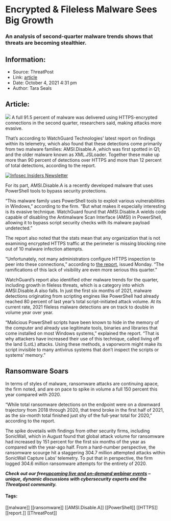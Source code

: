 # Encrypted & Fileless Malware Sees Big Growth
### An analysis of second-quarter malware trends shows that threats are becoming stealthier.

## Information:
+ Source: ThreatPost
+ Link: [article](https://kasperskycontenthub.com/threatpost-global/?p=175306)
+ Date: October 4, 2021  4:31 pm
+ Author: Tara Seals


## Article:
![](https://media.threatpost.com/wp-content/uploads/sites/103/2021/04/22151137/ransomware4-e1619118719157.png)
A full 91.5 percent of malware was delivered using HTTPS-encrypted connections in the second quarter, researchers said, making attacks more evasive.


That’s according to WatchGuard Technologies’ latest report on findings within its telemetry, which also found that these detections come primarily from two malware families: AMSI.Disable.A ,which was first spotted in Q1; and the older malware known as XML.JSLoader. Together these make up more than 90 percent of detections over HTTPS and more than 12 percent of total detections, according to the report.


[![Infosec Insiders Newsletter](https://media.threatpost.com/wp-content/uploads/sites/103/2021/07/10165815/infosec_insiders_in_article_promo.png)](https://threatpost.com/infosec-insider-subscription-page/?utm_source=ART&utm_medium=ART&utm_campaign=InfosecInsiders_Newsletter_Promo/)


For its part, AMSI.Disable.A is a recently developed malware that uses PowerShell tools to bypass security protections.


“This malware family uses PowerShell tools to exploit various vulnerabilities in Windows,” according to the firm. “But what makes it especially interesting is its evasive technique. WatchGuard found that AMSI.Disable.A wields code capable of disabling the Antimalware Scan Interface (AMSI) in PowerShell, allowing it to bypass script security checks with its malware payload undetected.”


The report also noted that the stats mean that any organization that is not examining encrypted HTTPS traffic at the perimeter is missing blocking nine out of 10 malware infection attempts.


“Unfortunately, not many administrators configure HTTPS inspection to peer into these connections,” according to [the report](https://www.watchguard.com/wgrd-resource-center/security-report-q2-2021), issued Monday. “The ramifications of this lack of visibility are even more serious this quarter.”


WatchGuard’s report also identified other malware trends for the quarter, including growth in fileless threats, which is a category into which AMSI.Disable.A also falls. In just the first six months of 2021, malware detections originating from scripting engines like PowerShell had already reached 80 percent of last year’s total script-initiated attack volume. At its current rate, 2021 fileless malware detections are on track to double in volume year over year.


“Malicious PowerShell scripts have been known to hide in the memory of the computer and already use legitimate tools, binaries and libraries that come installed on most Windows systems,” explained the report. “That is why attackers have increased their use of this technique, called living off the land (LotL) attacks. Using these methods, a vaporworm might make its script invisible to many antivirus systems that don’t inspect the scripts or systems’ memory.”


**Ransomware Soars**
--------------------


In terms of styles of malware, ransomware attacks are continuing apace, the firm noted, and are on pace to spike in volume a full 150 percent this year compared with 2020.


“While total ransomware detections on the endpoint were on a downward trajectory from 2018 through 2020, that trend broke in the first half of 2021, as the six-month total finished just shy of the full-year total for 2020,” according to the report.


The spike dovetails with findings from other security firms, including SonicWall, which in August found that global attack volume for ransomware had increased by 151 percent for the first six months of the year as compared with the year-ago half. From a hard-number perspective, the ransomware scourge hit a staggering 304.7 million attempted attacks within SonicWall Capture Labs’ telemetry. To put that in perspective, the firm logged 304.6 million ransomware attempts for the entirety of 2020.


***Check out our free***[***upcoming live and on-demand webinar events***](https://threatpost.com/category/webinars/) ***– unique, dynamic discussions with cybersecurity experts and the Threatpost community.***




#### Tags:
[[malware]] [[ransomware]] [[AMSI.Disable.A]] [[PowerShell]] [[HTTPS]] [[report.]] [[ThreatPost]]
